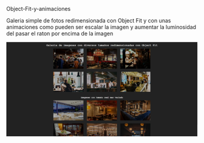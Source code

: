 Object-Fit-y-animaciones

Galeria simple de fotos redimensionada con Object Fit y con unas animaciones como pueden ser escalar la imagen y aumentar la luminosidad del pasar el raton por encima de la imagen


![Alt text](https://github.com/Joseba10/Object-Fit/blob/master/images/Principal/Pagina.PNG)
